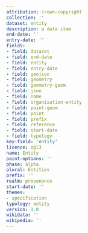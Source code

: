```yaml
---
attribution: crown-copyright
collection: ''
dataset: entity
description: a data item
end-date: ''
entry-date: ''
fields:
- field: dataset
- field: end-date
- field: entity
- field: entry-date
- field: geojson
- field: geometry
- field: geometry-geom
- field: json
- field: name
- field: organisation-entity
- field: point-geom
- field: point
- field: prefix
- field: reference
- field: start-date
- field: typology
key-field: 'entity'
licence: ogl3
name: Entity
paint-options: ''
phase: alpha
plural: Entities
prefix: ''
realm: provenance
start-date: ''
themes:
- specification
typology: entity
version: 1.0
wikidata: ''
wikipedia: ''
---
```

